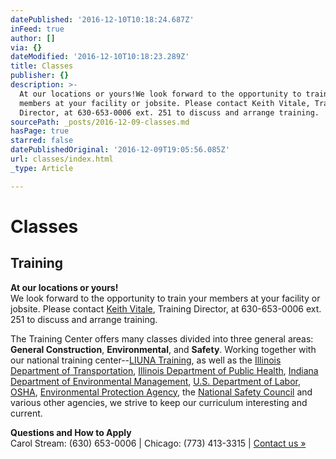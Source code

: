 ```yaml
---
datePublished: '2016-12-10T10:18:24.687Z'
inFeed: true
author: []
via: {}
dateModified: '2016-12-10T10:18:23.289Z'
title: Classes
publisher: {}
description: >-
  At our locations or yours!We look forward to the opportunity to train your
  members at your facility or jobsite. Please contact Keith Vitale, Training
  Director, at 630-653-0006 ext. 251 to discuss and arrange training.
sourcePath: _posts/2016-12-09-classes.md
hasPage: true
starred: false
datePublishedOriginal: '2016-12-09T19:05:56.085Z'
url: classes/index.html
_type: Article

---
```

# Classes

## Training

**At our locations or yours!**  
We look forward to the opportunity to train your members at your facility or jobsite. Please contact [Keith Vitale][0], Training Director, at 630-653-0006 ext. 251 to discuss and arrange training.

The Training Center offers many classes divided into three general areas: **General Construction**, **Environmental**, and **Safety**. Working together with our national training center--[LIUNA Training][1], as well as the [Illinois Department of Transportation][2], [Illinois Department of Public Health][3], [Indiana Department of Environmental Management][4], [U.S. Department of Labor][5], [OSHA][6], [Environmental Protection Agency][7], the [National Safety Council][8] and various other agencies, we strive to keep our curriculum interesting and current.

**Questions and How to Apply**  
Carol Stream: (630) 653-0006 | Chicago: (773) 413-3315 | [Contact us »][9]

[0]: mailto:keith.vitale@chicagolaborers.org
[1]: http://www.liunatraining.org/
[2]: http://www.dot.state.il.us/
[3]: http://www.idph.state.il.us/
[4]: http://www.in.gov/idem
[5]: http://www.dol.gov/
[6]: http://www.osha.gov/
[7]: http://www.epa.gov/
[8]: http://www.nsc.org/
[9]: http://www.chicagolaborers.org/contact-info